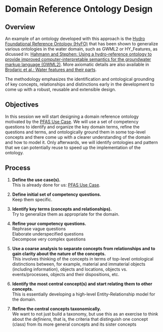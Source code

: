 # Domain Reference Ontology Design

## Overview

An example of an ontology developed with this approach is the [Hydro Foundational Reference Ontology (HyFO)](https://www.semanticscholar.org/paper/Toward-A-Foundational-Hydro-Ontology-For-Water-Data-Brodaric-Hahmann/8b3ff70ff09ff36ea7105227551a2bc9ef36dadf) that has been shown to generalize various ontologies in the water domain, such as GWML2 or HY_Features,  as dicussed in: [Hahmann and Stephen: Using a hydro-reference ontology to provide improved computer-interpretable semantics for the groundwater markup language (GWML2)](https://doi.org/10.1080/13658816.2018.1443751). More axiomatic details are also available in [Brodaric et al.: Water features and their parts](https://doi.org/10.3233/AO-190205).


The methodology emphasizes the identification and ontological grounding of key concepts, relationships and distinctions early in the development to come up with a robust, reusable and extensible design. 



## Objectives
In this session we will start designing a domain reference ontology motivated by the [PFAS Use Case](../../use-cases/contamination-use-case.md).
We will use a set of competency questions to identify and organize the key domain terms, refine the questions and terms, and ontologically ground them in some top-level concepts and there come up with a clearer understanding of the domain and how to model it. Only afterwards, we will identify ontologies and pattern that we can potentially reuse to speed up the implementation of the ontology. 


## Process
1. **Define the use case(s).**<br>
This is already done for us: [PFAS Use Case](../../use-cases/contamination-use-case.md).

2. **Define initial set of competency questions.**<br>Keep them specific.

3. **Identify key terms (concepts and relationships).**<br>Try to generalize them as appropriate for the domain.

4. **Refine your competency questions.**<br>Rephrase vague questions<br>Elaborate underspecified questions<br>
Decompose very complex questions

5. **Use a coarse analysis to separate concepts from relationships and to gain clarity about the nature of the concepts.**<br>
This involves thinking of the concepts in terms of top-level ontological distinctions between, for example, material and immaterial objects (including information), objects and locations, objects vs. events/processes, objects and their dispositions, etc.  

5. **Identify the most central concept(s) and start relating them to other concepts.**<br>
This is essentially developing a high-level Entity-Relationship model for the domain. 

6. **Refine the central concepts taxonomically.**<br>
We want to not just build a taxonomy, but use this as an exercise to think about the _definiens_, that is, the criteria that distinguish one concept (class) from its more general concepts and its sister concepts
